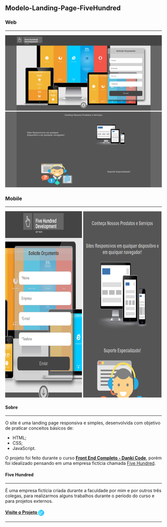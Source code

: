 ## Modelo-Landing-Page-FiveHundred
### Web
---
<img  src="./Git/IMG/home-1.png">
<img  src="./Git/IMG/home-2.png"> 

### Mobile
---
<div aling="center" display="flex">
<img  width="49.1%" height="600" src="./Git/IMG/mobile-1.png">
<img  width="49.9%" height="600" src="./Git/IMG/mobile-2.png">
</div>

#### Sobre
---
O site é uma landing page responsiva e simples, desenvolvida com objetivo de praticar conceitos básicos de: 

-   HTML;
-   CSS;
-   JavaScript. 

O projeto foi feito durante o curso **[Front End Completo - Danki Code]( https://cursos.dankicode.com/curso-front-end-completo)**, porém foi idealizado pensando em uma empresa fictícia chamada [Five Hundred](#-five-hundred).

#### Five Hundred
---
É uma empresa fictícia criada durante a faculdade por mim e por outros três colegas, para realizarmos alguns trabalhos durante o período do curso e para projetos externos.

#### [Visite o Projeto <img width="19" align="center" src="./Git/IMG/link.png">](https://blblemos.github.io/Modelo-Landing-Page-FiveHundred-/)
---